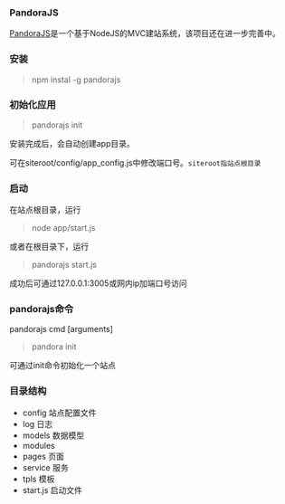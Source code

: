 ### PandoraJS
[PandoraJS](https://github.com/isunflower/pandora)是一个基于NodeJS的MVC建站系统，该项目还在进一步完善中。


### 安装

> npm instal -g pandorajs

### 初始化应用

> pandorajs init

安装完成后，会自动创建app目录。

可在siteroot/config/app_config.js中修改端口号。`siteroot指站点根目录`


### 启动

在站点根目录，运行

>node app/start.js

或者在根目录下，运行

>pandorajs start.js

成功后可通过127.0.0.1:3005或网内ip加端口号访问

### pandorajs命令
pandorajs cmd  [arguments]

>pandora init

可通过init命令初始化一个站点


### 目录结构

* config	站点配置文件 
* log		日志
* models	数据模型
* modules	
* pages	页面
* service	服务
* tpls		模板
* start.js	启动文件